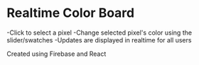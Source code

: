 # Realtime Color Board

-Click to select a pixel
-Change selected pixel's color using the slider/swatches
-Updates are displayed in realtime for all users

Created using Firebase and React
